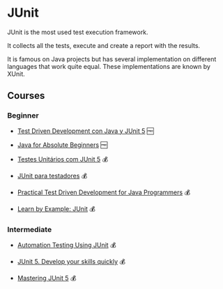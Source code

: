 # JUnit

JUnit is the most used test execution framework.

It collects all the tests, execute and create a report with the results.

It is famous on Java projects but has several implementation on different languages that work quite equal. These implementations are known by XUnit.

## Courses

### Beginner

- [Test Driven Development con Java y JUnit 5](https://www.udemy.com/course/testdrivendevelopment/) 🆓

- [Java for Absolute Beginners](https://www.udemy.com/course/java-for-absolute-beginners-c/) 🆓

- [Testes Unitários com JUnit 5](https://www.udemy.com/course/testes-unitarios-com-junit-5/) 💰

- [JUnit para testadores](https://www.udemy.com/course/junit-para-testadores/) 💰

- [Practical Test Driven Development for Java Programmers](https://www.udemy.com/course/practical-test-driven-development-for-java-programmers/) 💰

- [Learn by Example: JUnit](https://www.udemy.com/course/learn-by-example-junit/) 💰

### Intermediate

- [Automation Testing Using JUnit](https://www.udemy.com/course/automation-testing-using-junit/) 💰

- [JUnit 5. Develop your skills quickly](https://www.udemy.com/course/junit-java-unit-testing/) 💰

- [Mastering JUnit 5](https://www.udemy.com/course/mastering-junit-5/) 💰
